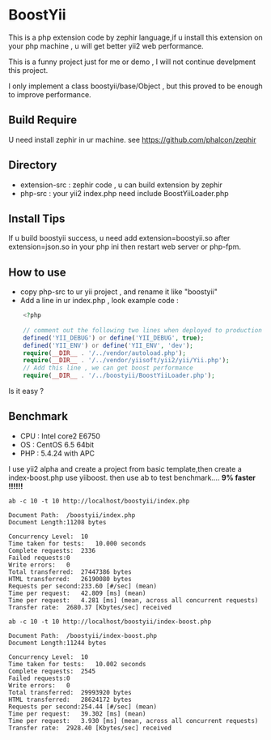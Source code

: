 BoostYii
========

This is a php extension code by zephir language,if u install this extension on your php machine , u will get better yii2 web performance.  

This is a funny project just for me or demo , I will not continue develpment this project.

I only implement a class boostyii/base/Object , but this proved to be enough to improve performance.


## Build Require ##
U need install zephir in ur machine. see https://github.com/phalcon/zephir

## Directory ##

- extension-src : zephir code , u can build extension by zephir
- php-src : your yii2 index.php need include BoostYiiLoader.php

## Install Tips ##
If u build boostyii success, u need add extension=boostyii.so after extension=json.so in your php ini then restart web server or php-fpm.

## How to use ##

- copy php-src to ur yii project , and rename it like "boostyii"
- Add a line in ur index.php , look example code :

~~~php
    <?php
    
    // comment out the following two lines when deployed to production
    defined('YII_DEBUG') or define('YII_DEBUG', true);
    defined('YII_ENV') or define('YII_ENV', 'dev');
    require(__DIR__ . '/../vendor/autoload.php');
    require(__DIR__ . '/../vendor/yiisoft/yii2/yii/Yii.php');
    // Add this line , we can get boost performance
    require(__DIR__ . '/../boostyii/BoostYiiLoader.php');
~~~


Is it easy ?

## Benchmark ##

- CPU : Intel core2 E6750
- OS : CentOS 6.5 64bit
- PHP : 5.4.24 with APC

I use yii2 alpha and create a project from basic template,then create a index-boost.php use yiiboost. then use ab to test benchmark.... **9% faster !!!!!!**

    ab -c 10 -t 10 http://localhost/boostyii/index.php
    
    Document Path:  /boostyii/index.php
    Document Length:11208 bytes
    
    Concurrency Level:  10
    Time taken for tests:   10.000 seconds
    Complete requests:  2336
    Failed requests:0
    Write errors:   0
    Total transferred:  27447386 bytes
    HTML transferred:   26190080 bytes
    Requests per second:233.60 [#/sec] (mean)
    Time per request:   42.809 [ms] (mean)
    Time per request:   4.281 [ms] (mean, across all concurrent requests)
    Transfer rate:  2680.37 [Kbytes/sec] received
    
    ab -c 10 -t 10 http://localhost/boostyii/index-boost.php
    
    Document Path:  /boostyii/index-boost.php
    Document Length:11244 bytes
    
    Concurrency Level:  10
    Time taken for tests:   10.002 seconds
    Complete requests:  2545
    Failed requests:0
    Write errors:   0
    Total transferred:  29993920 bytes
    HTML transferred:   28624172 bytes
    Requests per second:254.44 [#/sec] (mean)
    Time per request:   39.302 [ms] (mean)
    Time per request:   3.930 [ms] (mean, across all concurrent requests)
    Transfer rate:  2928.40 [Kbytes/sec] received
